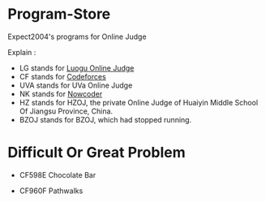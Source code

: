 # Program-Store
Expect2004's programs for Online Judge

Explain :

 - LG stands for [Luogu Online Judge](https://www.luogu.com.cn/)
 - CF stands for [Codeforces](codeforces.com)
 - UVA stands for UVa Online Judge
 - NK stands for [Nowcoder](https://ac.nowcoder.com/acm/home)
 - HZ stands for HZOJ, the private Online Judge of Huaiyin Middle School Of Jiangsu Province, China.
 - BZOJ stands for BZOJ, which had stopped running.

# Difficult Or Great Problem

 - CF598E Chocolate Bar

 - CF960F Pathwalks
